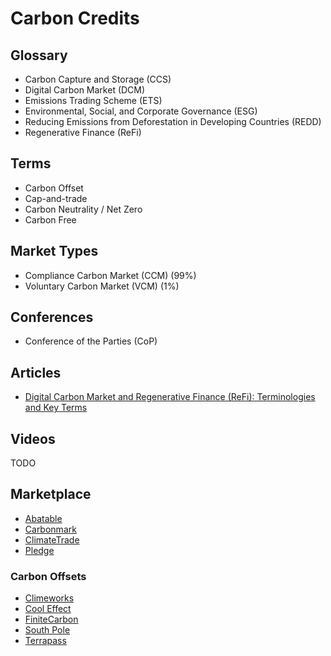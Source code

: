 # Carbon Credits

<!--
https://www.gov.br/economia/pt-br/assuntos/noticias/2022/maio/governo-federal-edita-decreto-que-cria-mercado-regulado-brasileiro-de-carbono
-->

<!--
# Crypto
https://betacarbon.com
https://mco2token.moss.earth
https://cct.co

# Platforms
https://pond.foundation
https://climateneutral.org
-->

<!--
# Repos

https://github.com/pachama
https://github.com/PLENOearth
https://github.com/securedcarbon
https://github.com/Carbon-Link
https://github.com/carboncredit-tk
-->

<!--
https://moss.earth
https://github.com/moss-earth
https://coinmarketcap.com/currencies/moss-carbon-credit/

https://verra.org

Mercado Voluntario de Carbono (MVC) 1% of the market
Mercado Regulado de Carbono (MRC) 99% of the market (influencia de governo, expira)
-->

## Glossary

- Carbon Capture and Storage (CCS)
- Digital Carbon Market (DCM)
- Emissions Trading Scheme (ETS)
- Environmental, Social, and Corporate Governance (ESG)
- Reducing Emissions from Deforestation in Developing Countries (REDD)
- Regenerative Finance (ReFi)

<!--
Cédula de Produto Rural Verde (CPR Verde)
Impacto Positivo (Net Positive)
Taskforce on Nature-related Financial Disclosure (TNFD)
Conselho Empresarial Brasileiro para o Desenvolvimento Sustentável (CEBDS)
Nature's Services (Serviços Ambientais)
Crédito de Biodiversidade
Verde Collateral

https://www.bndes.gov.br/wps/portal/site/home/mercado-de-capitais/creditos-de-carbono
-->

## Terms

- Carbon Offset
- Cap-and-trade
- Carbon Neutrality / Net Zero
- Carbon Free

## Market Types

- Compliance Carbon Market (CCM) (99%)
- Voluntary Carbon Market (VCM) (1%)

## Conferences

- Conference of the Parties (CoP)

<!--
## Due Diligence

- Verified Carbon Standard (VCS)
-->

<!--
https://verra.org
https://ethos.org.br
-->

## Articles

- [Digital Carbon Market and Regenerative Finance (ReFi): Terminologies and Key Terms](https://mentholprotocol.com/blog/digital-carbon-market-terminologies-and-key-terms)

## Videos

TODO

<!--
https://youtube.com/watch?v=AQ93OpCBT-0
https://youtube.com/watch?v=jgzXB-TiQx8
https://youtube.com/watch?v=weX9gqb1M_s
-->

## Marketplace

- [Abatable](https://abatable.com/buy-carbon-credits)
- [Carbonmark](https://carbonmark.com/projects)
- [ClimateTrade](https://market.climatetrade.com/results)
- [Pledge](https://pledge.io)

<!--
https://puro.earth
https://klimate.co
https://southpole.com
https://frontierclimate.com
https://watershed.com
https://gosupercritical.com
https://carbonx.world
https://pachama.com
https://nori.com
https://patch.io
https://onetribeglobal.com
https://klimate.co
-->

### Carbon Offsets

- [Climeworks](https://climeworks.com)
- [Cool Effect](https://cooleffect.org)
- [FiniteCarbon](https://finitecarbon.com)
- [South Pole](https://southpole.com)
- [Terrapass](https://terrapass.com)
